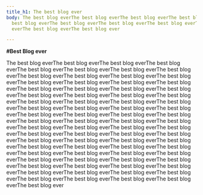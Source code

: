 ```yaml
---
title_h1: The best blog ever
body: The best blog everThe best blog everThe best blog everThe best blog everThe
  best blog everThe best blog everThe best blog everThe best blog everThe best blog
  everThe best blog everThe best blog ever

---
```

**#Best Blog ever**

The best blog everThe best blog everThe best blog everThe best blog everThe best blog everThe best blog everThe best blog everThe best blog everThe best blog everThe best blog everThe best blog everThe best blog everThe best blog everThe best blog everThe best blog everThe best blog everThe best blog everThe best blog everThe best blog everThe best blog everThe best blog everThe best blog everThe best blog everThe best blog everThe best blog everThe best blog everThe best blog everThe best blog everThe best blog everThe best blog everThe best blog everThe best blog everThe best blog everThe best blog everThe best blog everThe best blog everThe best blog everThe best blog everThe best blog everThe best blog everThe best blog everThe best blog everThe best blog everThe best blog everThe best blog everThe best blog everThe best blog everThe best blog everThe best blog everThe best blog everThe best blog everThe best blog everThe best blog everThe best blog everThe best blog everThe best blog everThe best blog everThe best blog everThe best blog everThe best blog everThe best blog everThe best blog everThe best blog everThe best blog everThe best blog everThe best blog everThe best blog everThe best blog everThe best blog everThe best blog everThe best blog everThe best blog everThe best blog everThe best blog everThe best blog everThe best blog everThe best blog ever